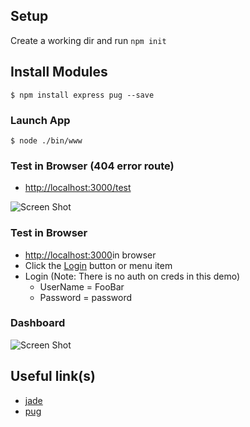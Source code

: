 ## Setup
Create a working dir and run ```npm init```


## Install Modules
```
$ npm install express pug --save
```

### Launch App
```
$ node ./bin/www
```

### Test in Browser (404 error route)
+ [http://localhost:3000/test](http://localhost:3000/test)

![Screen Shot](img/img_1.png?raw=true "Screen Shot")


### Test in Browser
+ [http://localhost:3000](http://localhost:3000)in browser
+ Click the [Login](http://localhost:3000/login) button or menu item
+ Login (Note: There is no auth on creds in this demo)
    + UserName = FooBar
    + Password = password


### Dashboard
![Screen Shot](img/img_3.png?raw=true "Screen Shot")



## Useful link(s)
* [jade](http://jade-lang.com/api)
* [pug](https://pugjs.org/api/getting-started.html)
 